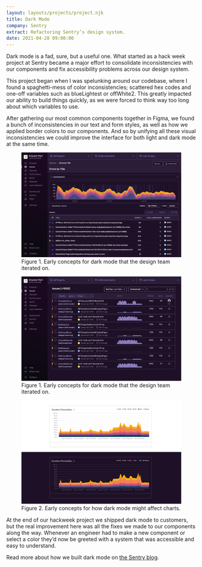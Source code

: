 ```yaml
---
layout: layouts/projects/project.njk
title: Dark Mode
company: Sentry
extract: Refactoring Sentry’s design system.
date: 2021-04-28 09:00:00
---
```


<p class="intro">Dark mode is a fad, sure, but a useful one. What started as a hack week project at Sentry became a major effort to consolidate inconsistencies with our components and fix accessibility problems across our design system.</p>

This project began when I was spelunking around our codebase, where I found a spaghetti-mess of color inconsistencies; scattered hex codes and one-off variables such as blueLightest or offWhite2. This greatly impacted our ability to build things quickly, as we were forced to think way too long about which variables to use.

After gathering our most common components together in Figma, we found a bunch of inconsistencies in our text and form styles, as well as how we applied border colors to our components. And so by unifying all these visual inconsistencies we could improve the interface for both light and dark mode at the same time.

<figure class="project-figure">
  <img src="/images/projects/dark-mode/dark-mode-01.webp" />
  <figcaption>Figure 1. Early concepts for dark mode that the design team iterated on.</figcaption>
</figure>


<figure class="project-figure">
  <img src="/images/projects/dark-mode/dark-mode-02.webp" />
  <figcaption>Figure 1. Early concepts for dark mode that the design team iterated on.</figcaption>
</figure>

<figure class="project-figure">
  <img src="/images/projects/dark-mode/dark-mode-03.webp" />
  <figcaption>Figure 2. Early concepts for how dark mode might affect charts.</figcaption>
</figure>

At the end of our hackweek project we shipped dark mode to customers, but the real improvement here was all the fixes we made to our components along the way. Whenever an engineer had to make a new component or select a color they’d now be greeted with a system that was accessible and easy to understand.

Read more about how we built dark mode on [the Sentry blog](https://blog.sentry.io/building-dark-mode/).
